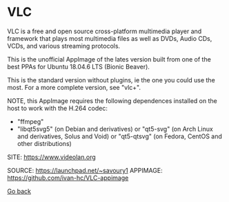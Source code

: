 # VLC

 VLC is a free and open source cross-platform multimedia player 
 and framework that plays most multimedia files as  well as 
 DVDs, Audio CDs, VCDs, and various streaming  protocols. 
 
 This is the unofficial AppImage of the lates version built
 from one of the best PPAs for Ubuntu 18.04.6 LTS (Bionic Beaver).
 
 This is the standard version without plugins, ie the one you 
 could use the most. For a more complete version, see "vlc+".
 
 NOTE, this AppImage requires the following dependences installed 
 on the host to work with the H.264 codec:
 - "ffmpeg"
 - "libqt5svg5" (on Debian and derivatives) or "qt5-svg" (on Arch 
   Linux and derivatives, Solus and Void) or "qt5-qtsvg" (on 
   Fedora, CentOS and other distributions)
 
 SITE: https://www.videolan.org

 SOURCE: https://launchpad.net/~savoury1
 APPIMAGE: https://github.com/ivan-hc/VLC-appimage

 [Go back](https://portable-linux-apps.github.io/apps.html)
